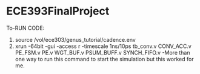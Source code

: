 # ECE393FinalProject

To-RUN CODE:
1. source /vol/ece303/genus_tutorial/cadence.env
2. xrun -64bit -gui -access r -timescale 1ns/10ps tb_conv.v CONV_ACC.v PE_FSM.v PE.v WGT_BUF.v PSUM_BUFF.v SYNCH_FIFO.v 
  -More than one way to run this command to start the simulation but this worked for me.
